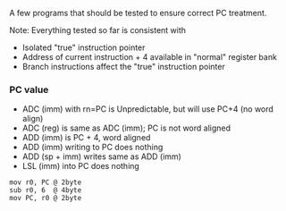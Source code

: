 A few programs that should be tested to ensure correct PC treatment.


Note: Everything tested so far is consistent with
- Isolated "true" instruction pointer
- Address of current instruction + 4 available in "normal" register bank
- Branch instructions affect the "true" instruction pointer

### PC value
- ADC (imm) with rn=PC is Unpredictable, but will use PC+4 (no word align)
- ADC (reg) is same as ADC (imm); PC is not word aligned
- ADD (imm) is PC + 4, word aligned
- ADD (imm) writing to PC does nothing
- ADD (sp + imm) writes same as ADD (imm)
- LSL (imm) into PC does nothing

```
mov r0, PC @ 2byte
sub r0, 6  @ 4byte
mov PC, r0 @ 2byte
```
